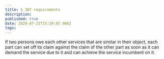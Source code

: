 ```yaml
---
title: § 387 requirements
description: 
published: true
date: 2020-07-21T15:29:07.966Z
tags: 
---
```


If two persons owe each other services that are similar in their object, each part can set off its claim against the claim of the other part as soon as it can demand the service due to it and can achieve the service incumbent on it.
